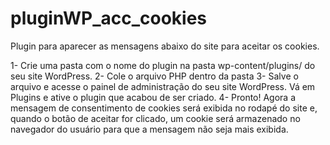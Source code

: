 # pluginWP_acc_cookies
Plugin para aparecer as mensagens abaixo do site para aceitar os cookies.

1- Crie uma pasta com o nome do plugin na pasta wp-content/plugins/ do seu site WordPress.
2- Cole o arquivo PHP dentro da pasta
3- Salve o arquivo e acesse o painel de administração do seu site WordPress. Vá em Plugins e ative o plugin que acabou de ser criado.
4- Pronto! Agora a mensagem de consentimento de cookies será exibida no rodapé do site e, quando o botão de aceitar for clicado, um cookie será armazenado no navegador do usuário para que a mensagem não seja mais exibida.
